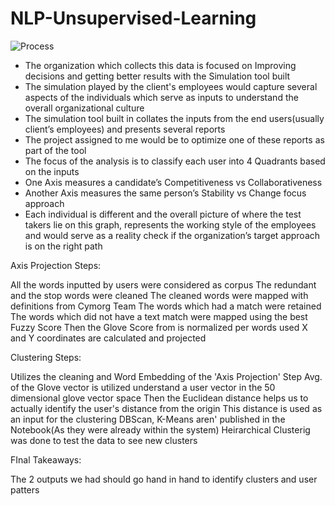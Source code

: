 # NLP-Unsupervised-Learning

![Process](https://github.com/user-attachments/assets/55903eb5-e71f-4f87-91ae-396a15f93249)


- The organization which collects this data is focused on Improving decisions and getting better results with the Simulation tool built 
- The simulation played by the client's employees would capture several aspects of the individuals which serve as inputs to understand the overall organizational culture 
- The simulation tool built in collates the inputs from the end users(usually client’s employees) and presents several reports 
- The project assigned to me would be to optimize one of these reports as part of the tool
- The focus of the analysis is to classify each user into 4 Quadrants based on the inputs 
- One Axis measures a candidate’s Competitiveness vs Collaborativeness
- Another Axis measures the same person’s Stability vs Change focus approach 
- Each individual is different and the overall picture of where the test takers lie on this graph, represents the working style of the employees and would serve as a reality check if the organization’s target approach is on the right path


Axis Projection Steps:

All the words inputted by users were considered as corpus 
The redundant and the stop words were cleaned
The cleaned words were mapped with definitions from Cymorg Team 
The words which had a match were retained 
The words which did not have a text match were mapped using the best Fuzzy Score 
Then the Glove Score from is normalized per words used 
X and Y coordinates are calculated and projected  


Clustering Steps:

Utilizes the cleaning and Word Embedding of the 'Axis Projection' Step
Avg. of the Glove vector is utilized understand a user vector in the 50 dimensional glove vector space
Then the Euclidean distance helps us to actually identify the user's distance from the origin 
This distance is used as an input for the clustering
DBScan, K-Means aren' published in the Notebook(As they were already within the system)
Heirarchical Clusterig was done to test the data to see new clusters 


FInal Takeaways:

The 2 outputs we had should go hand in hand to identify clusters and user patters


